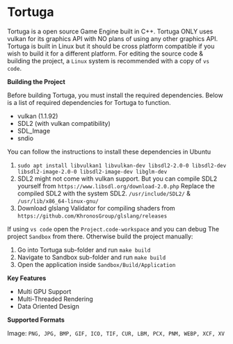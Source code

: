 Tortuga
===

Tortuga is a open source Game Engine built in C++. Tortuga ONLY uses vulkan for its graphics API with NO plans of using any other graphics API. Tortuga is built in Linux but it should be cross platform compatible if you wish to build it for a different platform. For editing the source code & building the project, a `Linux` system is recommended with a copy of `vs code`.

**Building the Project**

Before building Tortuga, you must install the required dependencies. Below is a list of required dependencies for Tortuga to function.
* vulkan (1.1.92)
* SDL2 (with vulkan compatibility)
* SDL_Image
* sndio

You can follow the instructions to install these dependencies in Ubuntu

1. `sudo apt install libvulkan1 libvulkan-dev libsdl2-2.0-0 libsdl2-dev libsdl2-image-2.0-0 libsdl2-image-dev libglm-dev`
2. SDL2 might not come with vulkan support. But you can compile SDL2 yourself from `https://www.libsdl.org/download-2.0.php` Replace the compiled SDL2 with the system SDL2. `/usr/include/SDL2/` & `/usr/lib/x86_64-linux-gnu/`
3. Download glslang Validator for compiling shaders from `https://github.com/KhronosGroup/glslang/releases`

If using `vs code` open the `Project.code-workspace` and you can debug The project `Sandbox` from there. Otherwise build the project manually:

1. Go into Tortuga sub-folder and run `make build`
2. Navigate to Sandbox sub-folder and run `make build`
3. Open the application inside `Sandbox/Build/Application`

**Key Features**

* Multi GPU Support
* Multi-Threaded Rendering
* Data Oriented Design

**Supported Formats**

Image: `PNG, JPG, BMP, GIF, ICO, TIF, CUR, LBM, PCX, PNM, WEBP, XCF, XV`
